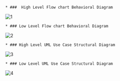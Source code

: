     * ###  High Level Flow chart Behavioral Diagram
   ![1](https://user-images.githubusercontent.com/98866993/157816512-175a7c00-e3c4-48c5-82c8-e4cbe82e1da8.png)
    
    * ### Low Level Flow chart Behavioral Diagram
   ![2](https://user-images.githubusercontent.com/98866993/157817268-67c7e941-462e-4658-ba39-1ebb7430ba9e.png)
    
    * ### High Level UML Use Case Structural Diagram
  ![3](https://user-images.githubusercontent.com/98866993/157818103-2dab6a64-23af-47cc-8419-c5d965bb818e.png)

    * ### Low Level UML Use Case Structural Diagram
  ![4](https://user-images.githubusercontent.com/98866993/157819131-c4893b9d-b2d1-412c-8aa4-b3e336db9351.png)

